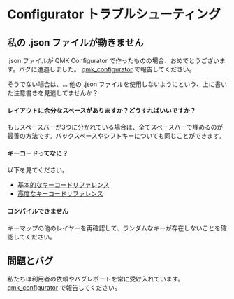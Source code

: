 # Configurator トラブルシューティング

<!---
  grep --no-filename "^[ ]*git diff" docs/ja/*.md | sh
  original document: 0.9.0:docs/configurator_troubleshooting.md
  git diff 0.9.0 HEAD -- docs/configurator_troubleshooting.md | cat
-->

## 私の .json ファイルが動きません

.json ファイルが QMK Configurator で作ったものの場合、おめでとうございます。バグに遭遇しました。 [qmk_configurator](https://github.com/qmk/qmk_configurator/issues) で報告してください。

そうでない場合は、... 他の .json ファイルを使用しないようにという、上に書いた注意書きを見逃してませんか？

#### レイアウトに余分なスペースがありますか？どうすればいいですか？

もしスペースバーが3つに分かれている場合は、全てスペースバーで埋めるのが最善の方法です。バックスペースやシフトキーについても同じことができます。

#### キーコードってなに？

以下を見てください。

* [基本的なキーコードリファレンス](ja/keycodes_basic.md)
* [高度なキーコードリファレンス](ja/feature_advanced_keycodes.md)

#### コンパイルできません

キーマップの他のレイヤーを再確認して、ランダムなキーが存在しないことを確認してください。

## 問題とバグ

私たちは利用者の依頼やバグレポートを常に受け入れています。[qmk_configurator](https://github.com/qmk/qmk_configurator/issues) で報告してください。
